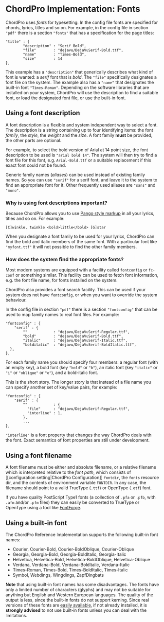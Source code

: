 # ChordPro Implementation: Fonts

ChordPro uses _fonts_ for typesetting. In the config file fonts are specified for  chords, lyrics, titles and so on. For example, in the config file in section `"pdf"` there is a section `"fonts"` that has a specification for the page titles:

    "title" : {
		    "description" : "Serif Bold",
		    "file"        : "dejavu/DejaVuSerif-Bold.ttf",
		    "name"        : "Times-Bold",
		    "size"        : 14
    },

This example has a `"description"` that generically describes what kind of font is wanted: a _serif_ font that is _bold_.
The `"file"` specifically designates a font file on the system.
The example also has a `"name"` that designates the built-in font `"Times-Roman"`. Depending on the software libraries that are installed on your system, ChordPro will use the description to find a suitable font, or load the designated font file, or use the built-in font.

## Using a font description

A font description is a flexible and system independent way to
select a font. The description is a string containing up to four identifying items: the font *family*, the *style*, the *weight* and the *size*. A font family
**must** be provided, the other parts are optional.

For example, to select the bold version of Arial at 14 point size, the
font description to be used is `"arial bold 14"`. The system will
then try to find a font file for this font, e.g. `Arial-Bold.ttf` or a
suitable replacement if this exact font could not be found.

Generic family names (*aliases*) can be used instead of existing family
names. So you can use `"serif"` for a serif font, and leave it to the
system to find an appropriate font for it. Other frequently used
aliases are `"sans"` and `"mono"`.

### Why is using font descriptions important?

Because ChordPro allows you to use [Pango style markup](https://developer.gnome.org/pygtk/stable/pango-markup-language.html) in all your lyrics, titles and so on. For example:

    [C]winkle, twinkle <bold>little</bold> [G]star

When you designate a font family to be used for your lyrics, ChordPro can find the bold and italic members of the same font. With a particular font like `"myfont.ttf"` it will not possible to find the other family members.

### How does the system find the appropriate fonts?

Most modern systems are equipped with a facility called `fontconfig` or `fc-conf` or something similar. This facility can be used to fetch font information, e.g. the font file name, for fonts installed on the system.

ChordPro also provides a font search facility. This can be used if your system does not have `fontconfig`, or when you want to override the system behaviour.

In the config file in section `"pdf"` there is a section `"fontconfig"` that can be used to map family names to real font files. For example:

    "fontconfig" : {
	    "serif" : {
		    ""            : "dejavu/DejaVuSerif-Regular.ttf",
		    "bold"        : "dejavu/DejaVuSerif-Bold.ttf",
		    "italic"      : "dejavu/DejaVuSerif-Italic.ttf",
		    "bolditalic"  : "dejavu/DejaVuSerif-BoldItalic.ttf",
      },
    },

For each family name you should specify four members: a regular font (with an empty key), a bold font (key `"bold"` or `"b"`), an italic font (key `"italic"` or `"i"` or `"oblique"` or `"o"`), and a bold-italic font.

This is the short story. The longer story is that instead of a file name you can specify another set of key/value pairs, for example:

    "fontconfig" : {
	    "serif" : {
		    ""            : {
		      "file"      : "dejavu/DejaVuSerif-Regular.ttf",
		      "interline" : 1,
		    },
		    ...
    },

`"interline"` is a font property that changes the way ChordPro deals with the font. Exact semantics of font properties are still under development.

## Using a font filename

A font filename must be either and absolute filename, or a relative
filename which is interpreted relative to the _font path_, which
consists of [[configuration setting|ChordPro Configuration]]
`fontdir`, the `fonts` resource dir, and the contents of environment
variable `FONTDIR`. In any case, the filename should point to a valid
TrueType (`.ttf`) or OpenType (`.otf`) font.

If you have quality PostScript Type1 fonts (a collection of `.pfa` or `.pfb`, with `.afm` and/or `.pfm` files) they can easily be converted to TrueType or OpenType using a tool like [FontForge](https://fontforge.github.io/).

## Using a built-in font

The ChordPro Reference Implementation supports the following built-in
font names:

* Courier, Courier-Bold, Courier-BoldOblique, Courier-Oblique
* Georgia, Georgia-Bold, Georgia-BoldItalic, Georgia-Italic
* Helvetica, Helvetica-Bold, Helvetica-BoldOblique, Helvetica-Oblique
* Verdana, Verdana-Bold, Verdana-BoldItalic, Verdana-Italic
* Times-Roman, Times-Bold, Times-BoldItalic, Times-Italic 
* Symbol, Webdings, Wingdings, ZapfDingbats

**Note** that using built-in font names has some disadvantages. The
fonts have only a limited number of characters (glyphs) and may not be
suitable for anything but English and Western European languages. The
quality of the output is less, since the built-in fonts do not support
kerning. Since real versions of these fonts are [easily
available](http://mscorefonts2.sourceforge.net/), if not already
installed, it is **strongly advised** to not use built-in fonts unless
you can deal with the limitations.

